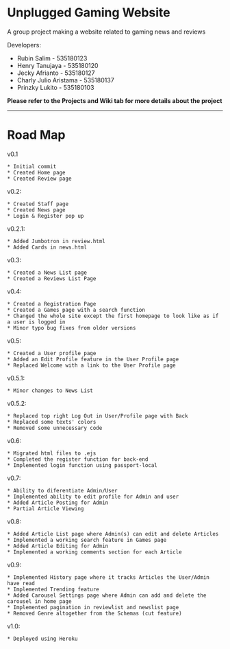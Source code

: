 # Unplugged Gaming Website
A group project making a website related to gaming news and reviews

Developers:
* Rubin Salim - 535180123
* Henry Tanujaya - 535180120
* Jecky Afrianto - 535180127
* Charly Julio Aristama - 535180137
* Prinzky Lukito - 535180103

**Please refer to the Projects and Wiki tab for more details about the project**
***

# Road Map


v0.1

    * Initial commit
    * Created Home page
    * Created Review page

v0.2:

    * Created Staff page
    * Created News page
    * Login & Register pop up

v0.2.1:

    * Added Jumbotron in review.html
    * Added Cards in news.html
    
v0.3:

    * Created a News List page
    * Created a Reviews List Page

v0.4:

    * Created a Registration Page
    * Created a Games page with a search function
    * Changed the whole site except the first homepage to look like as if a user is logged in
    * Minor typo bug fixes from older versions
    
v0.5:

    * Created a User profile page
    * Added an Edit Profile feature in the User Profile page
    * Replaced Welcome with a link to the User Profile page

v0.5.1:

    * Minor changes to News List
    
v0.5.2:

    * Replaced top right Log Out in User/Profile page with Back
    * Replaced some texts' colors
    * Removed some unnecessary code
    
    
v0.6:

    * Migrated html files to .ejs
    * Completed the register function for back-end
    * Implemented login function using passport-local

v0.7:

    * Ability to diferentiate Admin/User
    * Implemented ability to edit profile for Admin and user
    * Added Article Posting for Admin
    * Partial Article Viewing

v0.8:

    * Added Article List page where Admin(s) can edit and delete Articles
    * Implemented a working search feature in Games page
    * Added Article Editing for Admin
    * Implemented a working comments section for each Article
    
v0.9:

    * Implemented History page where it tracks Articles the User/Admin have read
    * Implemented Trending feature
    * Added Carousel Settings page where Admin can add and delete the carousel in home page
    * Implemented pagination in reviewlist and newslist page
    * Removed Genre altogether from the Schemas (cut feature)
    
v1.0:

    * Deployed using Heroku
    
